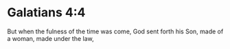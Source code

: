 # Galatians 4:4

But when the fulness of the time was come, God sent forth his Son, made of a woman, made under the law,
